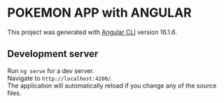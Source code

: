 # POKEMON APP with ANGULAR

This project was generated with [Angular CLI](https://github.com/angular/angular-cli) version 16.1.6.

## Development server

Run `ng serve` for a dev server. <br>
Navigate to `http://localhost:4200/`. <br>
The application will automatically reload if you change any of the source files.